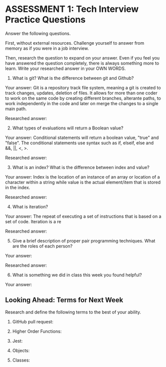 # ASSESSMENT 1: Tech Interview Practice Questions
Answer the following questions.

First, without external resources. Challenge yourself to answer from memory as if you were in a job interview.

Then, research the question to expand on your answer. Even if you feel you have answered the question completely, there is always something more to learn. Write your researched answer in your OWN WORDS.

1. What is git? What is the difference between git and Github?

  Your answer:
Git is a repository track file system, meaning a git is created to track changes, updates, deletion of files. It allows for more than one coder to work on the same code by creating different branches, alterante paths, to work independently in the code and later on merge the changes to a single main path.

  Researched answer:



2. What types of evaluations will return a Boolean value?

  Your answer:
Conditional statements will return a boolean value, "true" and "false". The conditional statements use syntax such as if,
elseif, else and  &&, ||, <, >. 

  Researched answer:



3. What is an index? What is the difference between index and value?

  Your answer:
  Index is the location of an instance of an array or location of a character within a string while value is the actual element/item that is stored in the index.

  Researched answer:



4. What is iteration?

  Your answer:
The repeat of executing a set of instructions that is based on a set of code. Iteration is a re

  Researched answer:



5. Give a brief description of proper pair programming techniques. What are the roles of each person?

  Your answer:

  Researched answer:



6. What is something we did in class this week you found helpful?  

  Your answer:



## Looking Ahead: Terms for Next Week

Research and define the following terms to the best of your ability.

1. GitHub pull request:

2. Higher Order Functions:

3. Jest:

4. Objects:

5. Classes:
